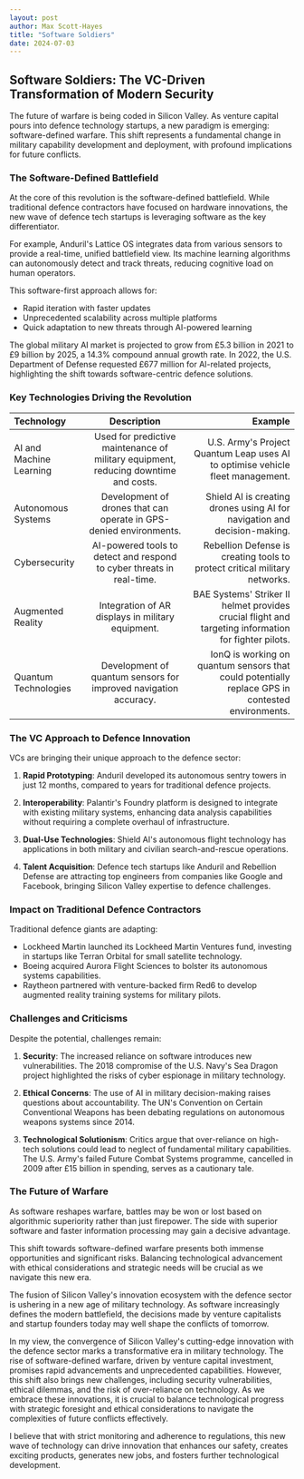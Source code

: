 ```yaml
---
layout: post
author: Max Scott-Hayes
title: "Software Soldiers"
date: 2024-07-03
---
```


## Software Soldiers: The VC-Driven Transformation of Modern Security

The future of warfare is being coded in Silicon Valley. As venture capital pours into defence technology startups, a new paradigm is emerging: software-defined warfare. This shift represents a fundamental change in military capability development and deployment, with profound implications for future conflicts.

### The Software-Defined Battlefield

At the core of this revolution is the software-defined battlefield. While traditional defence contractors have focused on hardware innovations, the new wave of defence tech startups is leveraging software as the key differentiator.

For example, Anduril's Lattice OS integrates data from various sensors to provide a real-time, unified battlefield view. Its machine learning algorithms can autonomously detect and track threats, reducing cognitive load on human operators.

This software-first approach allows for:
- Rapid iteration with faster updates
- Unprecedented scalability across multiple platforms
- Quick adaptation to new threats through AI-powered learning

The global military AI market is projected to grow from £5.3 billion in 2021 to £9 billion by 2025, a 14.3% compound annual growth rate. In 2022, the U.S. Department of Defense requested £677 million for AI-related projects, highlighting the shift towards software-centric defence solutions.

### Key Technologies Driving the Revolution

| Technology | Description | Example |
|:---|:---:|---:|
| AI and Machine Learning | Used for predictive maintenance of military equipment, reducing downtime and costs. | U.S. Army's Project Quantum Leap uses AI to optimise vehicle fleet management. |
| Autonomous Systems | Development of drones that can operate in GPS-denied environments. | Shield AI is creating drones using AI for navigation and decision-making. |
| Cybersecurity | AI-powered tools to detect and respond to cyber threats in real-time. | Rebellion Defense is creating tools to protect critical military networks. |
| Augmented Reality | Integration of AR displays in military equipment. | BAE Systems' Striker II helmet provides crucial flight and targeting information for fighter pilots. |
| Quantum Technologies | Development of quantum sensors for improved navigation accuracy. | IonQ is working on quantum sensors that could potentially replace GPS in contested environments. |

### The VC Approach to Defence Innovation

VCs are bringing their unique approach to the defence sector:

1. **Rapid Prototyping**: Anduril developed its autonomous sentry towers in just 12 months, compared to years for traditional defence projects.

2. **Interoperability**: Palantir's Foundry platform is designed to integrate with existing military systems, enhancing data analysis capabilities without requiring a complete overhaul of infrastructure.

3. **Dual-Use Technologies**: Shield AI's autonomous flight technology has applications in both military and civilian search-and-rescue operations.

4. **Talent Acquisition**: Defence tech startups like Anduril and Rebellion Defense are attracting top engineers from companies like Google and Facebook, bringing Silicon Valley expertise to defence challenges.

### Impact on Traditional Defence Contractors

Traditional defence giants are adapting:

- Lockheed Martin launched its Lockheed Martin Ventures fund, investing in startups like Terran Orbital for small satellite technology.
- Boeing acquired Aurora Flight Sciences to bolster its autonomous systems capabilities.
- Raytheon partnered with venture-backed firm Red6 to develop augmented reality training systems for military pilots.

### Challenges and Criticisms

Despite the potential, challenges remain:

1. **Security**: The increased reliance on software introduces new vulnerabilities. The 2018 compromise of the U.S. Navy's Sea Dragon project highlighted the risks of cyber espionage in military technology.

2. **Ethical Concerns**: The use of AI in military decision-making raises questions about accountability. The UN's Convention on Certain Conventional Weapons has been debating regulations on autonomous weapons systems since 2014.

3. **Technological Solutionism**: Critics argue that over-reliance on high-tech solutions could lead to neglect of fundamental military capabilities. The U.S. Army's failed Future Combat Systems programme, cancelled in 2009 after £15 billion in spending, serves as a cautionary tale.

### The Future of Warfare

As software reshapes warfare, battles may be won or lost based on algorithmic superiority rather than just firepower. The side with superior software and faster information processing may gain a decisive advantage.

This shift towards software-defined warfare presents both immense opportunities and significant risks. Balancing technological advancement with ethical considerations and strategic needs will be crucial as we navigate this new era.

The fusion of Silicon Valley's innovation ecosystem with the defence sector is ushering in a new age of military technology. As software increasingly defines the modern battlefield, the decisions made by venture capitalists and startup founders today may well shape the conflicts of tomorrow. 

In my view, the convergence of Silicon Valley's cutting-edge innovation with the defence sector marks a transformative era in military technology. The rise of software-defined warfare, driven by venture capital investment, promises rapid advancements and unprecedented capabilities. However, this shift also brings new challenges, including security vulnerabilities, ethical dilemmas, and the risk of over-reliance on technology. As we embrace these innovations, it is crucial to balance technological progress with strategic foresight and ethical considerations to navigate the complexities of future conflicts effectively. 

I believe that with strict monitoring and adherence to regulations, this new wave of technology can drive innovation that enhances our safety, creates exciting products, generates new jobs, and fosters further technological development.